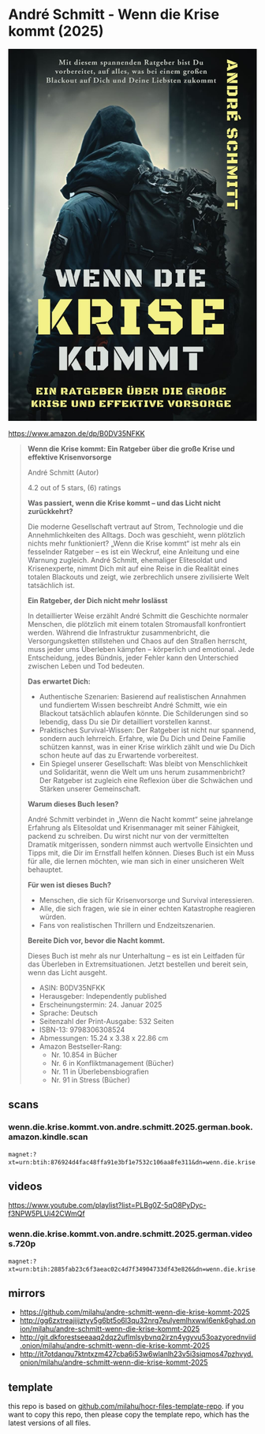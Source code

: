 # André Schmitt - Wenn die Krise kommt (2025)

![André Schmitt - Wenn die Krise kommt (2025)](cover.jpg)

https://www.amazon.de/dp/B0DV35NFKK

<blockquote>

**Wenn die Krise kommt: Ein Ratgeber über die große Krise und effektive Krisenvorsorge**

André Schmitt (Autor)

4.2 out of 5 stars, (6) ratings

**Was passiert, wenn die Krise kommt – und das Licht nicht zurückkehrt?**

Die moderne Gesellschaft vertraut auf Strom,
Technologie und die Annehmlichkeiten des Alltags.
Doch was geschieht, wenn plötzlich nichts mehr funktioniert?
„Wenn die Krise kommt“ ist mehr als ein fesselnder Ratgeber – es ist ein Weckruf,
eine Anleitung und eine Warnung zugleich.
André Schmitt, ehemaliger Elitesoldat und Krisenexperte,
nimmt Dich mit auf eine Reise in die Realität eines totalen Blackouts und zeigt,
wie zerbrechlich unsere zivilisierte Welt tatsächlich ist.

**Ein Ratgeber, der Dich nicht mehr loslässt**

In detaillierter Weise erzählt André Schmitt die Geschichte normaler Menschen,
die plötzlich mit einem totalen Stromausfall konfrontiert werden.
Während die Infrastruktur zusammenbricht,
die Versorgungsketten stillstehen und Chaos auf den Straßen herrscht,
muss jeder ums Überleben kämpfen – körperlich und emotional.
Jede Entscheidung, jedes Bündnis, jeder Fehler
kann den Unterschied zwischen Leben und Tod bedeuten.

**Das erwartet Dich:**

- Authentische Szenarien:
  Basierend auf realistischen Annahmen und fundiertem Wissen beschreibt André Schmitt,
  wie ein Blackout tatsächlich ablaufen könnte.
  Die Schilderungen sind so lebendig,
  dass Du sie Dir detailliert vorstellen kannst.
- Praktisches Survival-Wissen:
  Der Ratgeber ist nicht nur spannend, sondern auch lehrreich.
  Erfahre, wie Du Dich und Deine Familie schützen kannst,
  was in einer Krise wirklich zählt und wie Du Dich schon heute auf das zu Erwartende vorbereitest.
- Ein Spiegel unserer Gesellschaft:
  Was bleibt von Menschlichkeit und Solidarität, wenn die Welt um uns herum zusammenbricht?
  Der Ratgeber ist zugleich eine Reflexion über die Schwächen und Stärken unserer Gemeinschaft.

**Warum dieses Buch lesen?**

André Schmitt verbindet in „Wenn die Nacht kommt“ seine jahrelange Erfahrung als Elitesoldat und Krisenmanager mit seiner Fähigkeit,
packend zu schreiben.
Du wirst nicht nur von der vermittelten Dramatik mitgerissen,
sondern nimmst auch wertvolle Einsichten und Tipps mit,
die Dir im Ernstfall helfen können.
Dieses Buch ist ein Muss für alle,
die lernen möchten,
wie man sich in einer unsicheren Welt behauptet.

**Für wen ist dieses Buch?**

- Menschen, die sich für Krisenvorsorge und Survival interessieren.
- Alle, die sich fragen,
  wie sie in einer echten Katastrophe reagieren würden.
- Fans von realistischen Thrillern und Endzeitszenarien.

**Bereite Dich vor, bevor die Nacht kommt.**

Dieses Buch ist mehr als nur Unterhaltung – es ist ein Leitfaden für das Überleben in Extremsituationen.
Jetzt bestellen und bereit sein, wenn das Licht ausgeht.

- ASIN: B0DV35NFKK
- Herausgeber: Independently published
- Erscheinungstermin: 24. Januar 2025
- Sprache: Deutsch
- Seitenzahl der Print-Ausgabe: 532 Seiten
- ISBN-13: 9798306308524
- Abmessungen: 15.24 x 3.38 x 22.86 cm
- Amazon Bestseller-Rang:
  - Nr. 10.854 in Bücher
  - Nr. 6 in Konfliktmanagement (Bücher)
  - Nr. 11 in Überlebensbiografien
  - Nr. 91 in Stress (Bücher)

</blockquote>

## scans

### wenn.die.krise.kommt.von.andre.schmitt.2025.german.book.amazon.kindle.scan

```
magnet:?xt=urn:btih:876924d4fac48ffa91e3bf1e7532c106aa8fe311&dn=wenn.die.krise.kommt.von.andre.schmitt.2025.german.book.amazon.kindle.scan&xl=385940703&tr=udp%3A%2F%2F45.9.60.30%3A6969%2Fannounce&tr=udp%3A%2F%2F185.216.179.62%3A25%2Fannounce&tr=udp%3A%2F%2F93.158.213.92%3A1337%2Fannounce&tr=udp%3A%2F%2F107.189.2.131%3A1337%2Fannounce&piece_size=4194304
```

## videos

https://www.youtube.com/playlist?list=PLBg0Z-5qO8PyDyc-f3NPW5PLUi42CWmQf

### wenn.die.krise.kommt.von.andre.schmitt.2025.german.videos.720p

```
magnet:?xt=urn:btih:2885fab23c6f3aeac02c4d7f34904733df43e826&dn=wenn.die.krise.kommt.von.andre.schmitt.2025.german.videos.720p&xl=1566223901&tr=udp%3A%2F%2F45.9.60.30%3A6969%2Fannounce&tr=udp%3A%2F%2F185.216.179.62%3A25%2Fannounce&tr=udp%3A%2F%2F93.158.213.92%3A1337%2Fannounce&tr=udp%3A%2F%2F107.189.2.131%3A1337%2Fannounce&piece_size=4194304
```

## mirrors

- https://github.com/milahu/andre-schmitt-wenn-die-krise-kommt-2025
- http://gg6zxtreajiijztyy5g6bt5o6l3qu32nrg7eulyemlhxwwl6enk6ghad.onion/milahu/andre-schmitt-wenn-die-krise-kommt-2025
- http://git.dkforestseeaaq2dqz2uflmlsybvnq2irzn4ygyvu53oazyorednviid.onion/milahu/andre-schmitt-wenn-die-krise-kommt-2025
- http://it7otdanqu7ktntxzm427cba6i53w6wlanlh23v5i3siqmos47pzhvyd.onion/milahu/andre-schmitt-wenn-die-krise-kommt-2025



## template

this repo is based on
[github.com/milahu/hocr-files-template-repo](https://github.com/milahu/hocr-files-template-repo).
if you want to copy this repo,
then please copy the template repo,
which has the latest versions of all files.
